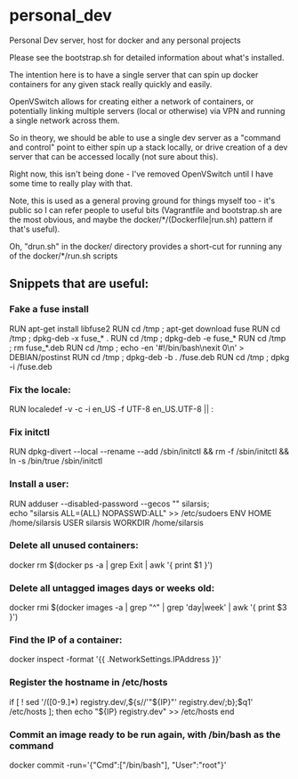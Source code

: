 personal_dev
============

Personal Dev server, host for docker and any personal projects

Please see the bootstrap.sh for detailed information about what's installed.

The intention here is to have a single server that can spin up
docker containers for any given stack really quickly and easily.

OpenVSwitch allows for creating either a network of containers, or
potentially linking multiple servers (local or otherwise) via VPN
and running a single network across them.

So in theory, we should be able to use a single dev server as a
"command and control" point to either spin up a stack locally, or
drive creation of a dev server that can be accessed locally (not sure
about this).

Right now, this isn't being done - I've removed OpenVSwitch until I
have some time to really play with that.

Note, this is used as a general proving ground for things myself too -
it's public so I can refer people to useful bits
(Vagrantfile and bootstrap.sh are the most obvious, and maybe the
docker/*/(Dockerfile|run.sh) pattern if that's useful).

Oh, "drun.sh" in the docker/ directory provides a short-cut for running
any of the docker/*/run.sh scripts

## Snippets that are useful:

### Fake a fuse install
RUN apt-get install libfuse2
RUN cd /tmp ; apt-get download fuse
RUN cd /tmp ; dpkg-deb -x fuse_* .
RUN cd /tmp ; dpkg-deb -e fuse_*
RUN cd /tmp ; rm fuse_*.deb
RUN cd /tmp ; echo -en '#!/bin/bash\nexit 0\n' > DEBIAN/postinst
RUN cd /tmp ; dpkg-deb -b . /fuse.deb
RUN cd /tmp ; dpkg -i /fuse.deb

### Fix the locale:
RUN localedef -v -c -i en_US -f UTF-8 en_US.UTF-8 || :

### Fix initctl
RUN dpkg-divert --local --rename --add /sbin/initctl && rm -f /sbin/initctl && ln -s /bin/true /sbin/initctl

### Install a user:
RUN adduser --disabled-password --gecos "" silarsis; \
  echo "silarsis ALL=(ALL) NOPASSWD:ALL" >> /etc/sudoers
ENV HOME /home/silarsis
USER silarsis
WORKDIR /home/silarsis

### Delete all unused containers:
docker rm $(docker ps -a | grep Exit | awk '{ print $1 }')

### Delete all untagged images days or weeks old:
docker rmi $(docker images -a | grep "^<none>" | grep 'day\|week' | awk '{ print $3 }')

### Find the IP of a container:
docker inspect -format '{{ .NetworkSettings.IPAddress }}' <containerid>

### Register the hostname in /etc/hosts
if [ ! sed '/\([0-9\.]*\) registry.dev/,${s//'"${IP}"' registry.dev/;b};$q1' /etc/hosts ]; then
	echo "${IP} registry.dev" >> /etc/hosts
end

### Commit an image ready to be run again, with /bin/bash as the command
docker commit -run='{"Cmd":["/bin/bash"], "User":"root"}' <containerID> <tag>
